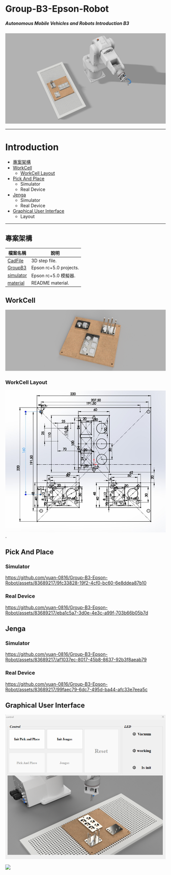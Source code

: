 # Group-B3-Epson-Robot
##### Autonomous Mobile Vehicles and Robots Introduction B3
![](https://github.com/yuan-0816/Group-B3-Epson-Robot/blob/main/material/rander.png)

-----
# Introduction
+ [專案架構](#專案架構)
+ [WorkCell](#workcell)
  * [WorkCell Layout](#workcell-layout)
+ [Pick And Place](#Pick-And-Place)
  * Simulator
  * Real Device
+ [Jenga](#Jenga)
  * Simulator
  * Real Device
+ [Graphical User Interface](#Graphical-User-Interface)
  * Layout

-------
## 專案架構
| **檔案名稱**     | **說明** |
|--------------|-------------------------|
| [CadFile](https://github.com/yuan-0816/Group-B3-Epson-Robot/tree/main/CadFile)      |3D step file.            |
| [GroupB3](https://github.com/yuan-0816/Group-B3-Epson-Robot/tree/main/GroupB3)      |Epson rc+5.0 projects.   |
| [simulator](https://github.com/yuan-0816/Group-B3-Epson-Robot/tree/main/simulator)  |Epson rc+5.0 模擬器.     |
| [material](https://github.com/yuan-0816/Group-B3-Epson-Robot/tree/main/material)    |README material.         |

## WorkCell
![](https://github.com/yuan-0816/Group-B3-Epson-Robot/blob/main/material/workcell%20v9.png)
### WorkCell Layout
![](https://github.com/yuan-0816/Group-B3-Epson-Robot/blob/main/material/workcell_layout.png). 

  
## Pick And Place
### Simulator

https://github.com/yuan-0816/Group-B3-Epson-Robot/assets/83689217/9fc33828-19f2-4cf0-bc60-6e8ddea87b10

### Real Device
https://github.com/yuan-0816/Group-B3-Epson-Robot/assets/83689217/eba1c5a7-3d0e-4e3c-a99f-703b66b05b7d

## Jenga
### Simulator

https://github.com/yuan-0816/Group-B3-Epson-Robot/assets/83689217/af1037ec-8017-45b8-8637-92b3f8aeab79

### Real Device

https://github.com/yuan-0816/Group-B3-Epson-Robot/assets/83689217/99faec79-6dc7-495d-ba44-afc33e7eea5c


## Graphical User Interface
![](https://github.com/yuan-0816/Group-B3-Epson-Robot/blob/main/material/GUI.png)

![](https://github.com/yuan-0816/Group-B3-Epson-Robot/blob/main/material/GUI.gif)





